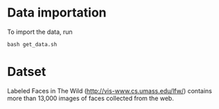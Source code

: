# Data importation
To import the data, run

```bash get_data.sh```

# Datset 
Labeled Faces in The Wild (http://vis-www.cs.umass.edu/lfw/) contains more than 13,000 images of faces collected from the web. 
